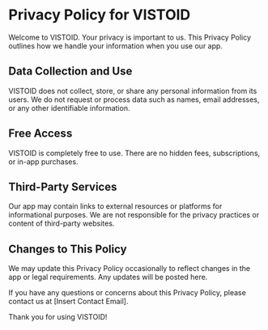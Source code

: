 
# Privacy Policy for VISTOID

Welcome to VISTOID. Your privacy is important to us. This Privacy Policy outlines how we handle your information when you use our app.

## **Data Collection and Use**
VISTOID does not collect, store, or share any personal information from its users. We do not request or process data such as names, email addresses, or any other identifiable information.

## **Free Access**
VISTOID is completely free to use. There are no hidden fees, subscriptions, or in-app purchases.

## **Third-Party Services**
Our app may contain links to external resources or platforms for informational purposes. We are not responsible for the privacy practices or content of third-party websites.

## **Changes to This Policy**
We may update this Privacy Policy occasionally to reflect changes in the app or legal requirements. Any updates will be posted here.

If you have any questions or concerns about this Privacy Policy, please contact us at [Insert Contact Email].

Thank you for using VISTOID!
